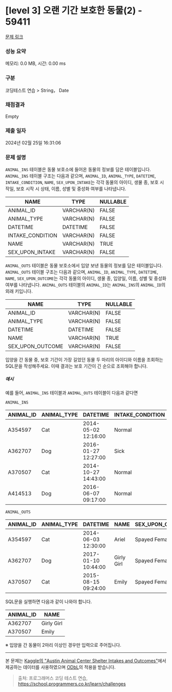 # [level 3] 오랜 기간 보호한 동물(2) - 59411 

[문제 링크](https://school.programmers.co.kr/learn/courses/30/lessons/59411) 

### 성능 요약

메모리: 0.0 MB, 시간: 0.00 ms

### 구분

코딩테스트 연습 > String， Date

### 채점결과

Empty

### 제출 일자

2024년 02월 25일 16:31:06

### 문제 설명

<p><code>ANIMAL_INS</code> 테이블은 동물 보호소에 들어온 동물의 정보를 담은 테이블입니다. <code>ANIMAL_INS</code> 테이블 구조는 다음과 같으며, <code>ANIMAL_ID</code>, <code>ANIMAL_TYPE</code>, <code>DATETIME</code>, <code>INTAKE_CONDITION</code>, <code>NAME</code>, <code>SEX_UPON_INTAKE</code>는 각각 동물의 아이디, 생물 종, 보호 시작일, 보호 시작 시 상태, 이름, 성별 및 중성화 여부를 나타냅니다.</p>
<table class="table">
        <thead><tr>
<th>NAME</th>
<th>TYPE</th>
<th>NULLABLE</th>
</tr>
</thead>
        <tbody><tr>
<td>ANIMAL_ID</td>
<td>VARCHAR(N)</td>
<td>FALSE</td>
</tr>
<tr>
<td>ANIMAL_TYPE</td>
<td>VARCHAR(N)</td>
<td>FALSE</td>
</tr>
<tr>
<td>DATETIME</td>
<td>DATETIME</td>
<td>FALSE</td>
</tr>
<tr>
<td>INTAKE_CONDITION</td>
<td>VARCHAR(N)</td>
<td>FALSE</td>
</tr>
<tr>
<td>NAME</td>
<td>VARCHAR(N)</td>
<td>TRUE</td>
</tr>
<tr>
<td>SEX_UPON_INTAKE</td>
<td>VARCHAR(N)</td>
<td>FALSE</td>
</tr>
</tbody>
      </table>
<p><code>ANIMAL_OUTS</code> 테이블은 동물 보호소에서 입양 보낸 동물의 정보를 담은 테이블입니다. <code>ANIMAL_OUTS</code> 테이블 구조는 다음과 같으며, <code>ANIMAL_ID</code>, <code>ANIMAL_TYPE</code>, <code>DATETIME</code>, <code>NAME</code>, <code>SEX_UPON_OUTCOME</code>는 각각 동물의 아이디, 생물 종, 입양일, 이름, 성별 및 중성화 여부를 나타냅니다. <code>ANIMAL_OUTS</code> 테이블의 <code>ANIMAL_ID</code>는 <code>ANIMAL_INS</code>의 <code>ANIMAL_ID</code>의 외래 키입니다.</p>
<table class="table">
        <thead><tr>
<th>NAME</th>
<th>TYPE</th>
<th>NULLABLE</th>
</tr>
</thead>
        <tbody><tr>
<td>ANIMAL_ID</td>
<td>VARCHAR(N)</td>
<td>FALSE</td>
</tr>
<tr>
<td>ANIMAL_TYPE</td>
<td>VARCHAR(N)</td>
<td>FALSE</td>
</tr>
<tr>
<td>DATETIME</td>
<td>DATETIME</td>
<td>FALSE</td>
</tr>
<tr>
<td>NAME</td>
<td>VARCHAR(N)</td>
<td>TRUE</td>
</tr>
<tr>
<td>SEX_UPON_OUTCOME</td>
<td>VARCHAR(N)</td>
<td>FALSE</td>
</tr>
</tbody>
      </table>
<p>입양을 간 동물 중, 보호 기간이 가장 길었던 동물 두 마리의 아이디와 이름을 조회하는 SQL문을 작성해주세요. 이때 결과는 보호 기간이 긴 순으로 조회해야 합니다.</p>

<h5>예시</h5>

<p>예를 들어, <code>ANIMAL_INS</code> 테이블과 <code>ANIMAL_OUTS</code> 테이블이 다음과 같다면</p>

<p><code>ANIMAL_INS</code></p>
<table class="table">
        <thead><tr>
<th>ANIMAL_ID</th>
<th>ANIMAL_TYPE</th>
<th>DATETIME</th>
<th>INTAKE_CONDITION</th>
<th>NAME</th>
<th>SEX_UPON_INTAKE</th>
</tr>
</thead>
        <tbody><tr>
<td>A354597</td>
<td>Cat</td>
<td>2014-05-02 12:16:00</td>
<td>Normal</td>
<td>Ariel</td>
<td>Spayed Female</td>
</tr>
<tr>
<td>A362707</td>
<td>Dog</td>
<td>2016-01-27 12:27:00</td>
<td>Sick</td>
<td>Girly Girl</td>
<td>Spayed Female</td>
</tr>
<tr>
<td>A370507</td>
<td>Cat</td>
<td>2014-10-27 14:43:00</td>
<td>Normal</td>
<td>Emily</td>
<td>Spayed Female</td>
</tr>
<tr>
<td>A414513</td>
<td>Dog</td>
<td>2016-06-07 09:17:00</td>
<td>Normal</td>
<td>Rocky</td>
<td>Neutered Male</td>
</tr>
</tbody>
      </table>
<p><code>ANIMAL_OUTS</code></p>
<table class="table">
        <thead><tr>
<th>ANIMAL_ID</th>
<th>ANIMAL_TYPE</th>
<th>DATETIME</th>
<th>NAME</th>
<th>SEX_UPON_OUTCOME</th>
</tr>
</thead>
        <tbody><tr>
<td>A354597</td>
<td>Cat</td>
<td>2014-06-03 12:30:00</td>
<td>Ariel</td>
<td>Spayed Female</td>
</tr>
<tr>
<td>A362707</td>
<td>Dog</td>
<td>2017-01-10 10:44:00</td>
<td>Girly Girl</td>
<td>Spayed Female</td>
</tr>
<tr>
<td>A370507</td>
<td>Cat</td>
<td>2015-08-15 09:24:00</td>
<td>Emily</td>
<td>Spayed Female</td>
</tr>
</tbody>
      </table>
<p>SQL문을 실행하면 다음과 같이 나와야 합니다.</p>
<table class="table">
        <thead><tr>
<th>ANIMAL_ID</th>
<th>NAME</th>
</tr>
</thead>
        <tbody><tr>
<td>A362707</td>
<td>Girly Girl</td>
</tr>
<tr>
<td>A370507</td>
<td>Emily</td>
</tr>
</tbody>
      </table>
<p>※ 입양을 간 동물이 2마리 이상인 경우만 입력으로 주어집니다.</p>

<hr>

<p>본 문제는 <a href="https://www.kaggle.com/aaronschlegel/austin-animal-center-shelter-intakes-and-outcomes" target="_blank" rel="noopener">Kaggle의 "Austin Animal Center Shelter Intakes and Outcomes"</a>에서 제공하는 데이터를 사용하였으며 <a href="https://opendatacommons.org/licenses/odbl/1.0/" target="_blank" rel="noopener">ODbL</a>의 적용을 받습니다.</p>


> 출처: 프로그래머스 코딩 테스트 연습, https://school.programmers.co.kr/learn/challenges